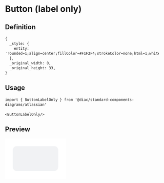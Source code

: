 # Button (label only)

## Definition

```
{
  _style: { 
    entity: 'rounded=1;align=center;fillColor=#F1F2F4;strokeColor=none;html=1;whiteSpace=wrap;fontColor=#596780;fontSize=12',
  },
  _original_width: 0,
  _original_height: 33,
}
```

## Usage

```
import { ButtonLabelOnly } from '@diac/standard-components-diagrams/atlassian'

<ButtonLabelOnly/>
```

## Preview

<img src="./button-label-only.png" width="200"/>
